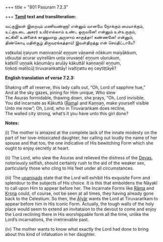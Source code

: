 +++
title = "801 Pasuram 7.2.3"

+++
**[Tamil](/definition/tamil#history "show Tamil definitions") text and transliteration:**

வட்குஇலள் இறையும் மணிவண்ணா! என்னும் வானமே நோக்கும் மையாக்கும்,  
உட்குஉடை அசுரர் உயிர்எல்லாம் உண்ட ஒருவனே! என்னும் உள்உருகும்,  
கட்கிலீ! உன்னைக் காணுமாறு அருளாய் காகுத்தா! கண்ணனே! என்னும்,  
திண்கொடி மதிள்சூழ் திருவரங்கத்தாய்! இவள்திறத்து என் செய்திட்டாயே?

vaṭkuilaḷ iṟaiyum maṇivaṇṇā! eṉṉum vāṉamē nōkkum maiyākkum,  
uṭkuuṭai acurar uyirellām uṇṭa oruvaṉē! eṉṉum uḷurukum,  
kaṭkilī! uṉṉaik kāṇumāṟu aruḷāy kākuttā! kaṇṇaṉē! eṉṉum,  
tiṇkoṭi matiḷcūḻ tiruvaraṅkattāy! ivaḷtiṟattu eṉ ceytiṭṭāyē?

**English translation of verse 7.2.3:**

Shaking off all reserve, this lady calls out, “Oh, Lord of sapphire hue,”  
And at the sky gazes, pining for Him unique, Who slew  
The Asuras formidable, thawing down, she prays, “Oh, Lord invisible,  
You did incarnate as Kākuttā ([Rama](/definition/rama#vaishnavism "show Rama definitions")) and Kaṇṇaṉ, make yourself visible  
Unto me now”; Oh, Lord, who in Tiruvaraṅkam does recline,  
The walled city strong, what’s it you have unto this girl done?

**Notes:**

\(i\) The mother is amazed at the complete lack of the innate modesty on the part of her love-intoxicated daughter, her calling out loudly the name of her spouse and that too, the one indicative of His bewitching Form which she ought to enjoy secretly at heart.

\(ii\) The Lord, who slew the Asuras and relieved the distress of the [Devas](/definition/deva#vaishnavism "show Devas definitions"), notoriously selfish, should certainly rush to the aid of the weaker sex, particularly those who cling to His feet under all circumstances.

\(iii\) The [upaniṣads](/definition/upanishad#vaishnavism "show upaniṣads definitions") state that the Lord will exhibit His exquisite Form and splendour to the subjects of His choice. It is this that emboldens the Nāyakī to call upon Him to appear before her. The Incarnate Forms like [Rāma](/definition/rama#vaishnavism "show Rāma definitions") and [Kṛṣṇa](/definition/krishna#vaishnavism "show Kṛṣṇa definitions") could, of course, not be seen at all times, they having already gone back to the Celestium. So then, the [Āḻvār](/definition/aḻvar#vaishnavism "show Āḻvār definitions") wants the Lord at Tiruvaraṅkam to appear before him in His iconic Form. Actually, the tough walls of the holy place would seem to extend an invitataion to the devout to come and enjoy the Lord reclining there in His worshippable form all the time, unlike the Lord’s incarnations, the irretrievable past.

\(iv\) The mother wants to know what exactly the Lord had done to bring about this kind of infatuation in her daughter.


